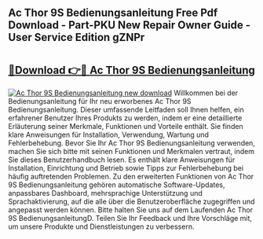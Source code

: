 ## Ac Thor 9S Bedienungsanleitung Free Pdf Download - Part-PKU New Repair Owner Guide - User Service Edition gZNPr

# <h2><a href="http://df4qw0.blite.top/?on=Ac+Thor+9S+Bedienungsanleitung">🔗Download 👉🔴 Ac Thor 9S Bedienungsanleitung</a></h2>

[![Ac Thor 9S Bedienungsanleitung new download](https://i.imgur.com/lujVjoI.png)](http://df4qw0.blite.top/?on=Ac+Thor+9S+Bedienungsanleitung)
Willkommen bei der Bedienungsanleitung für Ihr neu erworbenes Ac Thor 9S Bedienungsanleitung. Dieser umfassende Leitfaden soll Ihnen helfen, ein erfahrener Benutzer Ihres Produkts zu werden, indem er eine detaillierte Erläuterung seiner Merkmale, Funktionen und Vorteile enthält. Sie finden klare Anweisungen für Installation, Verwendung, Wartung und Fehlerbehebung. Bevor Sie Ihr Ac Thor 9S Bedienungsanleitung verwenden, machen Sie sich bitte mit seinen Funktionen und Merkmalen vertraut, indem Sie dieses Benutzerhandbuch lesen. Es enthält klare Anweisungen für Installation, Einrichtung und Betrieb sowie Tipps zur Fehlerbehebung bei häufig auftretenden Problemen. Zu den erweiterten Funktionen von Ac Thor 9S Bedienungsanleitung gehören automatische Software-Updates, anpassbares Dashboard, mehrsprachige Unterstützung und Sprachaktivierung, auf die alle über die Benutzeroberfläche zugegriffen und angepasst werden können. Bitte halten Sie uns auf dem Laufenden Ac Thor 9S BedienungsanleitungD. Teilen Sie Ihr Feedback und Ihre Vorschläge mit, um unsere Produkte und Dienstleistungen zu verbessern.
